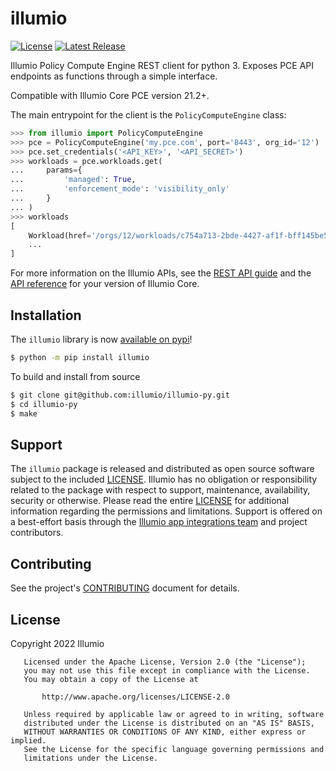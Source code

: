 # illumio  

[![License](https://img.shields.io/badge/License-Apache_2.0-blue.svg?color=orange)](https://opensource.org/licenses/Apache-2.0)
[![Latest Release](https://img.shields.io/github/v/release/illumio/illumio-py?label=Latest%20Release)](https://github.com/illumio/illumio-py/releases/latest)

Illumio Policy Compute Engine REST client for python 3. Exposes PCE API endpoints as functions through a simple interface.  

Compatible with Illumio Core PCE version 21.2+.  

The main entrypoint for the client is the `PolicyComputeEngine` class:  

```python
>>> from illumio import PolicyComputeEngine
>>> pce = PolicyComputeEngine('my.pce.com', port='8443', org_id='12')
>>> pce.set_credentials('<API_KEY>', '<API_SECRET>')
>>> workloads = pce.workloads.get(
...     params={
...         'managed': True,
...         'enforcement_mode': 'visibility_only'
...     }
... )
>>> workloads
[
    Workload(href='/orgs/12/workloads/c754a713-2bde-4427-af1f-bff145be509b', ...),
    ...
]
```

For more information on the Illumio APIs, see the [REST API guide](https://docs.illumio.com/core/21.5/Content/LandingPages/Guides/rest-api.htm) and the [API reference](https://docs.illumio.com/core/21.5/API-Reference/index.html) for your version of Illumio Core.  

## Installation  

The `illumio` library is now [available on pypi](https://pypi.org/project/illumio/)!  

```sh
$ python -m pip install illumio
```

To build and install from source  

```sh
$ git clone git@github.com:illumio/illumio-py.git
$ cd illumio-py
$ make
```

## Support  

The `illumio` package is released and distributed as open source software subject to the included [LICENSE](https://github.com/illumio/illumio-py/blob/main/LICENSE). Illumio has no obligation or responsibility related to the package with respect to support, maintenance, availability, security or otherwise. Please read the entire [LICENSE](https://github.com/illumio/illumio-py/blob/main/LICENSE) for additional information regarding the permissions and limitations. Support is offered on a best-effort basis through the [Illumio app integrations team](mailto:app-integrations@illumio.com) and project contributors.  

## Contributing  

See the project's [CONTRIBUTING](https://github.com/illumio/illumio-py/blob/main/.github/CONTRIBUTING.md) document for details.  

## License  

Copyright 2022 Illumio  

```
   Licensed under the Apache License, Version 2.0 (the "License");
   you may not use this file except in compliance with the License.
   You may obtain a copy of the License at

       http://www.apache.org/licenses/LICENSE-2.0

   Unless required by applicable law or agreed to in writing, software
   distributed under the License is distributed on an "AS IS" BASIS,
   WITHOUT WARRANTIES OR CONDITIONS OF ANY KIND, either express or implied.
   See the License for the specific language governing permissions and
   limitations under the License.
```
